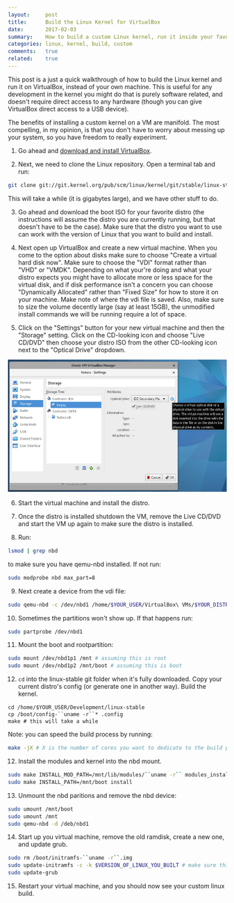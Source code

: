 ```yaml
---
layout:     post
title:      Build the Linux Kernel for VirtualBox
date:       2017-02-03
summary:    How to build a custom Linux kernel, run it inside your favorite distro, inside VirtualBox.
categories: linux, kernel, build, custom
comments:   true
related:    true
---
```


This post is a just a quick walkthrough of how to build the Linux kernel and run it on VirtualBox, instead of your
own machine. This is useful for any development in the kernel you might do that is purely software related, and
doesn't require direct access to any hardware (though you can give VirtualBox direct access to a USB device).

The benefits of installing a custom kernel on a VM are manifold. The most compelling, in my opinion, is that
you don't have to worry about messing up your system, so you have freedom to really experiment.

1. Go ahead and [download and install VirtualBox](https://www.virtualbox.org/wiki/Downloads).

2. Next, we need to clone the Linux repository. Open a terminal tab and run:

```sh
git clone git://git.kernel.org/pub/scm/linux/kernel/git/stable/linux-stable.git
```

This will take a while (it is gigabytes large), and we have other stuff to do.

3. Go ahead and download the boot ISO for your favorite distro (the instructions will assume
the distro you are currently running, but that doesn't have to be the case). Make sure that
the distro you want to use can work with the version of Linux that you want to build and install.

4. Next open up VirtualBox and create a new virtual machine. When you come to the option about
disks make sure to choose "Create a virtual hard disk now". Make sure to choose the "VDI"
format rather than "VHD" or "VMDK". Depending on what your're doing and what your distro
expects you might have to allocate more or less space for the virtual disk, and if disk
performance isn't a concern you can choose "Dynamically Allocated" rather than "Fixed Size"
for how to store it on your machine. Make note of where the vdi file is saved. Also, make
sure to size the volume decently large (say at least 15GB), the unmodified install commands
we will be running require a lot of space.

5. Click on the "Settings" button for your new virtual machine and then the "Storage" setting.
Click on the CD-looking icon and choose "Live CD/DVD" then choose your distro ISO from the
other CD-looking icon next to the "Optical Drive" dropdown.

<img src="/images/linux-build-1.jpg" alt="load live cd" />

6. Start the virtual machine and install the distro.

7. Once the distro is installed shutdown the VM, remove the Live CD/DVD and start the VM up
again to make sure the distro is installed.

8. Run:

```sh
lsmod | grep nbd
```

to make sure you have qemu-nbd installed. If not run:

```sh
sudo modprobe nbd max_part=8
```

9. Next create a device from the vdi file:

```sh
sudo qemu-nbd -c /dev/nbd1 /home/$YOUR_USER/VirtualBox\ VMs/$YOUR_DISTRO/$YOUR_DISTRO.vdi
```

10. Sometimes the partitions won't show up. If that happens run:

```sh
sudo partprobe /dev/nbd1
```

11. Mount the boot and rootpartition:

```sh
sudo mount /dev/nbd1p1 /mnt # assuming this is root
sudo mount /dev/nbd1p2 /mnt/boot # assuming this is boot
```

12. `cd` into the linux-stable git folder when it's fully downloaded. Copy your current distro's config (or generate one in another way). Build the kernel.

```
cd /home/$YOUR_USER/Development/linux-stable
cp /boot/config-``uname -r``* .config
make # this will take a while
```

Note: you can speed the build process by running:

```sh
make -jX # X is the number of cores you want to dedicate to the build process; this will slow your system
```

12. Install the modules and kernel into the nbd mount.

```sh
sudo make INSTALL_MOD_PATH=/mnt/lib/modules/``uname -r`` modules_install
sudo make INSTALL_PATH=/mnt/boot install
```

13. Unmount the nbd paritions and remove the nbd device:

```sh
sudo umount /mnt/boot
sudo umount /mnt
sudo qemu-nbd -d /deb/nbd1
```

14. Start up you virtual machine, remove the old ramdisk, create a new one, and update grub.

```sh
sudo rm /boot/initramfs-``uname -r``.img
sudo update-initramfs -c -k $VERSION_OF_LINUX_YOU_BUILT # make sure this looks like what uname -r would output
sudo update-grub
```

15. Restart your virtual machine, and you should now see your custom linux build.